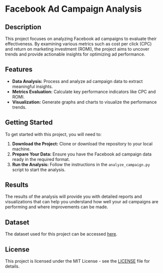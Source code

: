 # Facebook Ad Campaign Analysis

## Description

This project focuses on analyzing Facebook ad campaigns to evaluate their effectiveness. By examining various metrics such as cost per click (CPC) and return on marketing investment (ROMI), the project aims to uncover trends and provide actionable insights for optimizing ad performance.

## Features

- **Data Analysis:** Process and analyze ad campaign data to extract meaningful insights.
- **Metrics Evaluation:** Calculate key performance indicators like CPC and ROMI.
- **Visualization:** Generate graphs and charts to visualize the performance trends.

## Getting Started

To get started with this project, you will need to:

1. **Download the Project:** Clone or download the repository to your local machine.
2. **Prepare Your Data:** Ensure you have the Facebook ad campaign data ready in the required format.
3. **Run the Analysis:** Follow the instructions in the `analyze_campaign.py` script to start the analysis.

## Results

The results of the analysis will provide you with detailed reports and visualizations that can help you understand how well your ad campaigns are performing and where improvements can be made.

## Dataset

The dataset used for this project can be accessed [here](https://drive.google.com/file/d/1_BWRQxFmF9YUMCQMTIbuHlUTKCqrrxnc/view?usp=sharing).

## License

This project is licensed under the MIT License - see the [LICENSE](LICENSE) file for details.
